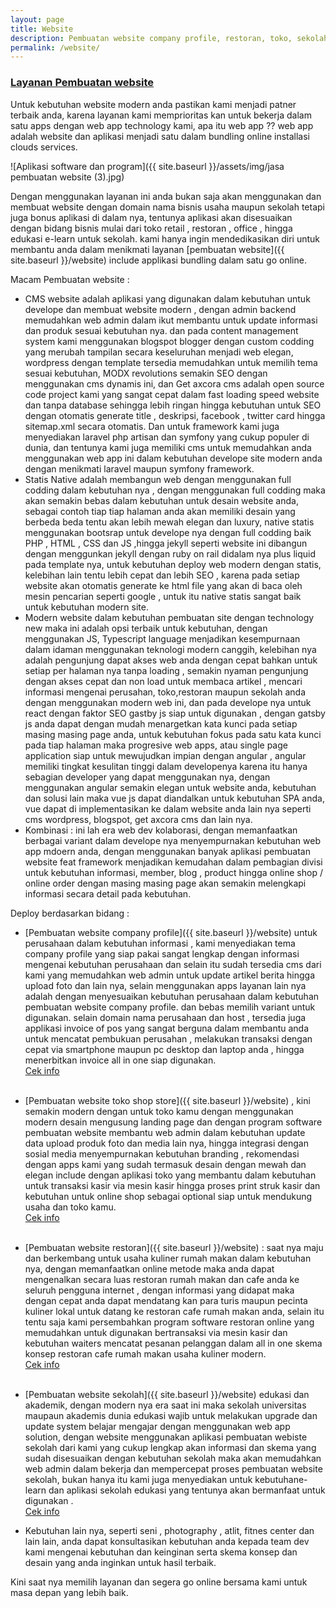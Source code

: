 ```yaml
---
layout: page
title: Website
description: Pembuatan website company profile, restoran, toko, sekolah
permalink: /website/
---
```


### [Layanan Pembuatan website](/website)

Untuk kebutuhan website modern anda pastikan kami menjadi patner terbaik anda, karena layanan kami memprioritas kan untuk bekerja dalam satu apps dengan web app technology kami, apa itu web app ?? web app adalah website dan aplikasi menjadi satu dalam bundling online installasi clouds services.

![Aplikasi software dan program]({{ site.baseurl }}/assets/img/jasa pembuatan website (3).jpg)

Dengan menggunakan layanan ini anda bukan saja akan menggunakan dan membuat website dengan domain nama bisnis usaha maupun sekolah tetapi juga bonus aplikasi di dalam nya, tentunya aplikasi akan disesuaikan dengan bidang bisnis mulai dari toko retail , restoran , office , hingga edukasi e-learn untuk sekolah. kami hanya ingin mendedikasikan diri untuk membantu anda dalam menikmati layanan [pembuatan website]({{ site.baseurl }}/website) include applikasi bundling dalam satu go online.

Macam Pembuatan website :
+ CMS website adalah aplikasi yang digunakan dalam kebutuhan untuk develope dan membuat website modern , dengan admin backend memudahkan web admin dalam ikut membantu untuk update informasi dan produk sesuai kebutuhan nya. dan pada content management system kami menggunakan blogspot blogger dengan custom codding yang merubah tampilan secara keseluruhan menjadi web elegan, wordpress dengan template tersedia memudahkan untuk memilih tema sesuai kebutuhan, MODX revolutions semakin SEO dengan menggunakan cms dynamis ini, dan Get axcora cms adalah open source code project kami yang sangat cepat dalam fast loading speed website dan tanpa database sehingga lebih ringan hingga kebutuhan untuk SEO dengan otomatis generate title , deskripsi, facebook , twitter card hingga sitemap.xml secara otomatis. Dan untuk framework kami juga menyediakan laravel php artisan dan symfony yang cukup populer di dunia, dan tentunya kami juga memiliki cms untuk memudahkan anda menggunakan web app ini dalam kebutuhan develope site modern anda dengan menikmati laravel maupun symfony framework.
+ Statis Native adalah membangun web dengan menggunakan full codding dalam kebutuhan nya , dengan menggunakan full codding maka akan semakin bebas dalam kebutuhan untuk desain website anda, sebagai contoh tiap tiap halaman anda akan memiliki desain yang berbeda beda tentu akan lebih mewah elegan dan luxury, native statis menggunakan bootsrap untuk develope nya dengan full codding baik PHP , HTML , CSS dan JS ,hingga jekyll seperti website ini dibangun dengan menggunkan jekyll dengan ruby on rail didalam nya plus liquid pada template nya, untuk kebutuhan deploy web modern dengan statis, kelebihan lain tentu lebih cepat dan lebih SEO , karena pada setiap website akan otomatis generate ke html file yang akan di baca oleh mesin pencarian seperti google , untuk itu native statis sangat baik untuk kebutuhan modern site. 
+ Modern website dalam kebutuhan pembuatan site dengan technology new maka ini adalah opsi terbaik untuk kebutuhan, dengan menggunakan JS, Typescript language menjadikan kesempurnaan dalam idaman menggunakan teknologi modern canggih, kelebihan nya adalah pengunjung dapat akses web anda dengan cepat bahkan untuk setiap per halaman nya tanpa loading , semakin nyaman pengunjung dengan akses cepat dan non load untuk membaca artikel , mencari informasi mengenai perusahan, toko,restoran maupun sekolah anda dengan menggunakan modern web ini, dan pada develope nya untuk react dengan faktor SEO gastby js siap untuk digunakan , dengan gatsby js anda dapat dengan mudah menargetkan kata kunci pada setiap masing masing page anda, untuk kebutuhan fokus pada satu kata kunci pada tiap halaman maka progresive web apps, atau single page application siap untuk mewujudkan impian dengan angular , angular memiliki tingkat kesulitan tinggi dalam developenya karena itu hanya sebagian developer yang dapat menggunakan nya, dengan menggunakan angular semakin elegan untuk website anda, kebutuhan dan solusi lain maka vue js dapat diandalkan untuk kebutuhan SPA anda, vue dapat di implementasikan ke dalam website anda lain nya seperti cms wordpress, blogspot, get axcora cms dan lain nya.
+ Kombinasi : ini lah era web dev kolaborasi, dengan memanfaatkan berbagai variant dalam develope nya menyempurnakan kebutuhan web app mdoern anda, dengan menggunakan banyak aplikasi pembuatan website feat framework menjadikan kemudahan dalam pembagian divisi untuk kebutuhan informasi, member, blog , product hingga online shop / online order dengan masing masing page akan semakin melengkapi informasi secara detail pada kebutuhan.

 Deploy berdasarkan bidang :
 + [Pembuatan website company profile]({{ site.baseurl }}/website) untuk perusahaan dalam kebutuhan informasi , kami menyediakan tema company profile yang siap pakai sangat lengkap dengan informasi mengenai kebutuhan perusahaan dan selain itu sudah tersedia cms dari kami yang memudahkan web admin untuk update artikel berita hingga upload foto dan lain nya, selain menggunakan apps layanan lain nya adalah dengan menyesuaikan kebutuhan perusahaan dalam kebutuhan pembuatan website company profile. dan bebas memilih variant untuk digunakan. selain domain nama perusahaan dan host , tersedia juga applikasi invoice of pos yang sangat berguna dalam membantu anda untuk mencatat pembukuan perusahan , melakukan transaksi dengan cepat via smartphone maupun pc desktop dan laptop anda , hingga menerbitkan invoice all in one siap digunakan. 
<br/><a href="{{ site.baseurl }}/website/2020/01/04/pembuatan-website-company-profile.html" class="border border-dark text-dark p-1">Cek info</a><br/><br/>
 + [Pembuatan website toko shop store]({{ site.baseurl }}/website) , kini semakin modern dengan untuk toko kamu dengan menggunakan modern desain mengusung landing page dan dengan program software pembuatan website membantu web admin dalam kebutuhan update data upload produk foto dan media lain nya, hingga integrasi dengan sosial media menyempurnakan kebutuhan branding , rekomendasi dengan apps kami yang sudah termasuk desain dengan mewah dan elegan include dengan aplikasi toko yang membantu dalam kebutuhan untuk transaksi kasir via mesin kasir hingga proses print struk kasir dan kebutuhan untuk online shop sebagai optional siap untuk mendukung usaha dan toko kamu. <br/><a href="{{ site.baseurl }}/website/2020/01/04/pembuatan-website-toko-salon-otomotif-bengkel.html" class="border border-dark text-dark p-1">Cek info</a><br/><br/>
 + [Pembuatan website restoran]({{ site.baseurl }}/website) : saat nya maju dan berkembang untuk usaha kuliner rumah makan dalam kebutuhan nya, dengan memanfaatkan online metode maka anda dapat mengenalkan secara luas restoran rumah makan dan cafe anda ke seluruh pengguna internet , dengan informasi yang didapat maka dengan cepat anda dapat mendatang kan para turis maupun pecinta kuliner lokal untuk datang ke restoran cafe rumah makan anda, selain itu tentu saja kami persembahkan program software restoran online yang memudahkan untuk digunakan bertransaksi via mesin kasir dan kebutuhan waiters mencatat pesanan pelanggan dalam all in one skema konsep restoran cafe rumah makan usaha kuliner modern. <br/><a href="{{ site.baseurl }}/website/2020/01/04/pembuatan-website-restoran.html" class="border border-dark text-dark p-1">Cek info</a><br/><br/>
+ [Pembuatan website sekolah]({{ site.baseurl }}/website) edukasi dan akademik, dengan modern nya era saat ini maka sekolah universitas maupaun akademis dunia edukasi wajib untuk melakukan upgrade dan update system belajar mengajar dengan menggunakan web app solution, dengan website menggunakan aplikasi pembuatan webiste sekolah dari kami yang cukup lengkap akan informasi dan skema yang sudah disesuaikan dengan kebutuhan sekolah maka akan memudahkan web admin dalam bekerja dan mempercepat proses pembuatan website sekolah, bukan hanya itu kami juga menyediakan untuk kebutuhane-learn dan aplikasi sekolah edukasi yang tentunya akan bermanfaat untuk digunakan .<br/><a href="{{ site.baseurl }}/website/2020/01/04/pembuatan-website-sekolah.html" class="border border-dark text-dark p-1">Cek info</a><br/>

+ Kebutuhan lain nya, seperti seni , photography , atlit, fitnes center dan lain lain, anda dapat konsultasikan kebutuhan anda kepada team dev kami mengenai kebutuhan dan keinginan serta skema konsep dan desain yang anda inginkan untuk hasil terbaik.

Kini saat nya memilih layanan dan segera go online bersama kami untuk masa depan yang lebih baik.